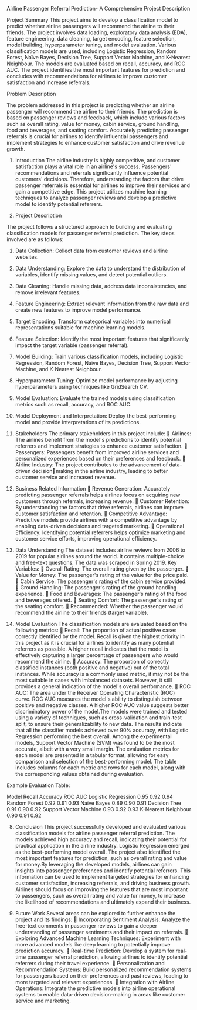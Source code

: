 Airline Passenger Referral Prediction- A Comprehensive Project Description

Project Summary
This project aims to develop a classification model to predict whether airline passengers will recommend the airline to their friends. The project involves data loading, exploratory data analysis (EDA), feature engineering, data cleaning, target encoding, feature selection, model building, hyperparameter tuning, and model evaluation. Various classification models are used, including Logistic Regression, Random Forest, Naïve Bayes, Decision Tree, Support Vector Machine, and K-Nearest Neighbour. The models are evaluated based on recall, accuracy, and ROC AUC. The project identifies the most important features for prediction and concludes with recommendations for airlines to improve customer satisfaction and increase referrals.

Problem Description

The problem addressed in this project is predicting whether an airline passenger will recommend the airline to their friends. The prediction is based on passenger reviews and feedback, which include various factors such as overall rating, value for money, cabin service, ground handling, food and beverages, and seating comfort. Accurately predicting passenger 
referrals is crucial for airlines to identify influential passengers and implement strategies to enhance customer satisfaction and drive revenue growth.

1. Introduction
The airline industry is highly competitive, and customer satisfaction plays a vital role in an airline's success. Passengers' recommendations and referrals significantly influence potential customers' decisions. Therefore, understanding the factors that drive passenger referrals is essential for airlines to improve their services and gain a competitive edge. This project utilizes machine learning techniques to analyze passenger reviews and develop a predictive model to identify potential referrers.

2. Project Description
   
The project follows a structured approach to building and evaluating classification models for passenger referral prediction. The key steps involved are as follows:
1. Data Collection: Collect data from customer reviews and airline websites.
2. Data Understanding: Explore the data to understand the distribution of variables, identify missing values, and detect potential outliers.
3. Data Cleaning: Handle missing data, address data inconsistencies, and remove irrelevant features.
4. Feature Engineering: Extract relevant information from the raw data and create new features to improve model performance.
5. Target Encoding: Transform categorical variables into numerical representations suitable for machine learning models.
6. Feature Selection: Identify the most important features that significantly impact the target variable (passenger referral).
7. Model Building: Train various classification models, including Logistic Regression, Random Forest, Naïve Bayes, Decision Tree, Support Vector Machine, and K-Nearest Neighbour.
8. Hyperparameter Tuning: Optimize model performance by adjusting hyperparameters using techniques like GridSearch CV.
9. Model Evaluation: Evaluate the trained models using classification metrics such as recall, accuracy, and ROC AUC.
10. Model Deployment and Interpretation: Deploy the best-performing model and provide interpretations of its predictions.
    
3. Stakeholders
The primary stakeholders in this project include:
 Airlines: The airlines benefit from the model's predictions to identify potential referrers and implement strategies to enhance customer satisfaction.
 Passengers: Passengers benefit from improved airline services and personalized experiences based on their preferences and feedback.
 Airline Industry: The project contributes to the advancement of data-driven decisionmaking in the airline industry, leading to better customer service and increased revenue.


4. Business Related Information
 Revenue Generation: Accurately predicting passenger referrals helps airlines focus on acquiring new customers through referrals, increasing revenue.
 Customer Retention: By understanding the factors that drive referrals, airlines can improve customer satisfaction and retention.
 Competitive Advantage: Predictive models provide airlines with a competitive advantage by enabling data-driven decisions and targeted marketing.
 Operational Efficiency: Identifying potential referrers helps optimize marketing and customer service efforts, improving operational efficiency.


5. Data Understanding
The dataset includes airline reviews from 2006 to 2019 for popular airlines around the world. It contains multiple-choice and free-text questions. The data was scraped in Spring 2019.
Key Variables:
 Overall Rating: The overall rating given by the passenger.
 Value for Money: The passenger's rating of the value for the price paid.
 Cabin Service: The passenger's rating of the cabin service provided.
 Ground Handling: The passenger's rating of the ground handling experience.
 Food and Beverages: The passenger's rating of the food and beverages offered.
 Seating Comfort: The passenger's rating of the seating comfort.
 Recommended: Whether the passenger would recommend the airline to their friends (target variable).

7. Model Evaluation
The classification models are evaluated based on the following metrics:
 Recall: The proportion of actual positive cases correctly identified by the model. Recall is given the highest priority in this project as it is crucial for airlines to identify as many potential referrers as possible. A higher recall indicates that the model is effectively capturing a larger percentage of passengers who would recommend the airline.
 Accuracy: The proportion of correctly classified instances (both positive and negative) out of the total instances. While accuracy is a commonly used metric, it may not be the most suitable in cases with imbalanced datasets. However, it still provides a general indication of the model's overall performance.
 ROC AUC: The area under the Receiver Operating Characteristic (ROC) curve. ROC AUC measures the model's ability to distinguish between positive and negative classes. A higher ROC AUC value suggests better discriminatory power of the model.The models were trained and tested using a variety of techniques, such as cross-validation and train-test split, to ensure their generalizability to new data. The results indicate that all the classifier models achieved over 90% accuracy, with Logistic Regression performing the best overall. Among the experimental models, Support Vector Machine (SVM) was found to be the most accurate, albeit with a very small margin.
The evaluation metrics for each model are presented in a tabular format, allowing for easy comparison and selection of the best-performing model. The table includes columns for each 
metric and rows for each model, along with the corresponding values obtained during evaluation.

Example Evaluation Table:

Model Recall                  Accuracy    ROC      AUC
Logistic Regression             0.95     0.92     0.94
Random Forest                   0.92     0.91     0.93
Naïve Bayes                     0.89     0.90     0.91
Decision Tree                   0.91     0.90     0.92
Support Vector Machine          0.93     0.92     0.93
K-Nearest Neighbour             0.90     0.91     0.92

8. Conclusion
This project successfully developed and evaluated various classification models for airline passenger referral prediction. The models achieved high accuracy and recall, indicating their 
potential for practical application in the airline industry. Logistic Regression emerged as the best-performing model overall. The project also identified the most important features for 
prediction, such as overall rating and value for money.By leveraging the developed models, airlines can gain insights into passenger preferences and identify potential referrers. This information can be used to implement targeted strategies for enhancing customer satisfaction, increasing referrals, and driving business growth. Airlines 
should focus on improving the features that are most important to passengers, such as overall rating and value for money, to increase the likelihood of recommendations and ultimately expand their business.

9. Future Work
Several areas can be explored to further enhance the project and its findings:
 Incorporating Sentiment Analysis: Analyze the free-text comments in passenger reviews to gain a deeper understanding of passenger sentiments and their impact on referrals.
 Exploring Advanced Machine Learning Techniques: Experiment with more advanced models like deep learning to potentially improve prediction accuracy.
 Real-time Prediction: Develop a system for real-time passenger referral prediction, allowing airlines to identify potential referrers during their travel experience.
 Personalization and Recommendation Systems: Build personalized recommendation systems for passengers based on their preferences and past reviews, leading to more targeted and relevant experiences.
 Integration with Airline Operations: Integrate the predictive models into airline operational systems to enable data-driven decision-making in areas like customer service and marketing.
